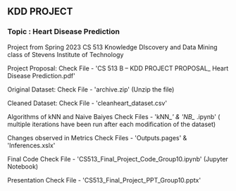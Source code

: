 ## KDD PROJECT ##
### Topic : Heart Disease Prediction ###


Project from Spring 2023 CS 513 Knowledge DIscovery and Data Mining class of Stevens Institute of Technology


Project Proposal:
Check File - 'CS 513 B – KDD PROJECT PROPOSAL_ Heart Disease Prediction.pdf'


Original Dataset:
Check File - 'archive.zip' (Unzip the file)


Cleaned Dataset:
Check File - 'cleanheart_dataset.csv'


Algorithms of kNN and Naive Baiyes
Check Files - 'kNN_*' & 'NB_* .ipynb' ( multiple iterations have been run after each modification of the dataset)


Changes observed in Metrics
Check Files - 'Outputs.pages' & 'Inferences.xslx'


Final Code
Check File - 'CS513_Final_Project_Code_Group10.ipynb' (Jupyter Notebook)


Presentation
Check File - 'CS513_Final_Project_PPT_Group10.pptx'
